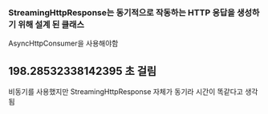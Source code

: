 ### StreamingHttpResponse는 동기적으로 작동하는 HTTP 응답을 생성하기 위해 설계 된 클래스

AsyncHttpConsumer을 사용해야함
## 198.28532338142395 초 걸림
비동기를 사용했지만 StreamingHttpResponse 자체가 동기라 시간이 똑같다고 생각됨
